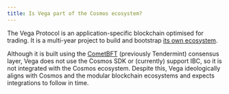 ```yaml
---
title: Is Vega part of the Cosmos ecosystem?
---
```


The Vega Protocol is an application-specific blockchain optimised for trading. It is a multi-year project to build and bootstrap <a href="/use">its own ecosystem</a>.

Although it is built using the <a href="https://cometbft.com/" href="_blank">CometBFT</a> (previously Tendermint) consensus layer, Vega does not use the Cosmos SDK or (currently) support IBC, so it is not integrated with the Cosmos ecosystem. Despite this, Vega ideologically aligns with Cosmos and the modular blockchain ecosystems and expects integrations to follow in time.
